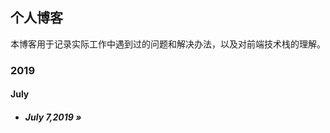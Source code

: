 ## 个人博客

本博客用于记录实际工作中遇到过的问题和解决办法，以及对前端技术栈的理解。

### 2019

#### July

- ##### July 7,2019 **»** 

  [webpack chunkhash/contenthash和HMR不能共存]: https://github.com/guojb824/blog/blob/master/webpack%20chunkhash%E6%88%96%E8%80%85contenthash%E5%92%8CHMR%E4%B8%8D%E8%83%BD%E5%85%B1%E5%AD%98.md

  

